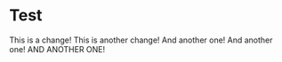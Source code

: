 # Test
This is a change!
This is another change!
And another one!
And another one!
AND ANOTHER ONE!
